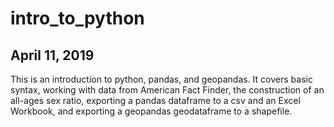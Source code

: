 # intro_to_python
## April 11, 2019
This is an introduction to python, pandas, and geopandas.
It covers basic syntax, working with data from American Fact Finder, the construction of an all-ages sex ratio, exporting a pandas dataframe to a csv and an Excel Workbook, and exporting a geopandas geodataframe to a shapefile.
